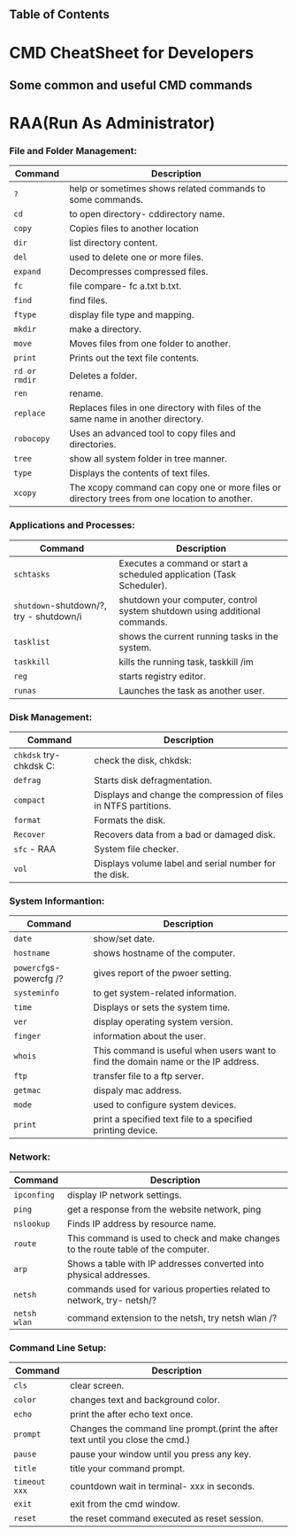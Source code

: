 ## Table of Contents

# CMD CheatSheet for Developers

## Some common and useful CMD commands 
# RAA(Run As Administrator)

### File and Folder Management:

| Command                  | Description                                                              |
| ------------------------ | -------------------------------------------------------------------------|
| `?`                      | help or sometimes shows related commands to some commands.               |
| `cd`                     | to open directory- cd<space>directory name.                              |
| `copy`                   | Copies files to another location                                         |
| `dir`                    | list directory content.                                                  |
| `del`                    | used to delete one or more files.                                        |
| `expand`                 | Decompresses compressed files.                                           |
| `fc`                     | file compare- fc a.txt b.txt.                                            |
| `find`                   | find files.                                                              |
| `ftype`                  | display file type and mapping.                                           |
| `mkdir`                  | make a directory.                                                        | 
| `move`                   | Moves files from one folder to another.                                  |
| `print`                  | Prints out the text file contents.                                       |
| `rd or rmdir`            | Deletes a folder.                                                        |
| `ren`                    | rename.                                                                  |
| `replace`       | Replaces files in one directory with files of the same name in another directory. |
| `robocopy`               | Uses an advanced tool to copy files and directories.                     |
| `tree`                   | show all system folder in tree manner.                                   |
| `type`                   | Displays the contents of text files.                                     |
| `xcopy`                  | The xcopy command can copy one or more files or directory trees from one location to another. |


### Applications and Processes:

| Command                  | Description                                                              |
| ------------------------ | -------------------------------------------------------------------------|
| `schtasks`               | Executes a command or start a scheduled application (Task Scheduler).    |
| `shutdown`-shutdown/?, try - shutdown/i | shutdown your computer, control system shutdown using additional commands. |
| `tasklist`               | shows the current running tasks in the system.                           |
| `taskkill`               | kills the running task, taskkill /im <programname>                       |
| `reg`                    | starts registry editor.                                                  |
| `runas`                  | Launches the task as another user.                                       |


### Disk Management: 

| Command                  | Description                                                              |
| ------------------------ | -------------------------------------------------------------------------|
| `chkdsk` try- chkdsk C:  | check the disk, chkdsk<space><diskname>:                                 |
| `defrag`                 | Starts disk defragmentation.                                             |
| `compact`                | Displays and change the compression of files in NTFS partitions.         |
| `format`                 | Formats the disk.                                                        |
| `Recover`                | Recovers data from a bad or damaged disk.                                |
| `sfc` - RAA              | System file checker.                                                     |
| `vol`                    |  Displays volume label and serial number for the disk.                   |


### System Informantion: 

| Command                  | Description                                                              |
| ------------------------ | -------------------------------------------------------------------------|
| `date`                   | show/set date.                                                           |
| `hostname`               | shows hostname of the computer.                                          |
| `powercfg`s- powercfg /? | gives report of the pwoer setting.                                       |
| `systeminfo`             | to get system-related information.                                       |
| `time`                   | Displays or sets the system time.                                        |
| `ver`                    | display operating system version.                                        |
| `finger`                 | information about the user.                                              |
| `whois`                  | This command is useful when users want to find the domain name or the IP address. |
| `ftp`                    | transfer file to a ftp server.                                           |
| `getmac`                 | dispaly mac address.                                                     |
| `mode`                   | used to configure system devices.                                        |
| `print`                  | print a specified text file to a specified printing device.              |


### Network: 

| Command                  | Description                                                              |
| ------------------------ | -------------------------------------------------------------------------|
| `ipconfing`              | display IP network settings.                                             |
| `ping`                   | get a response from the website network, ping<website name>              |
| `nslookup`               | Finds IP address by resource name.                                       |
| `route`                  | This command is used to check and make changes to the route table of the computer. |
| `arp`                    | Shows a table with IP addresses converted into physical addresses.       |
| `netsh`                  | commands used for various properties related to network, try- netsh/?    |
| `netsh wlan`             | command extension to the netsh, try netsh wlan /?                        |


### Command Line Setup: 
 
| Command                  | Description                                                              |
| ------------------------ | -------------------------------------------------------------------------|
| `cls`                    | clear screen.                                                            |
| `color`                  | changes text and background color.                                       |
| `echo`                   | print the after echo text once.                                          |
| `prompt`                 | Changes the command line prompt.(print the after text until you close the cmd.) |
| `pause`                  | pause your window until you press any key.                               |
| `title`                  | title your command prompt.                                               |
| `timeout xxx`            | countdown wait in terminal- xxx in seconds.                              |
| `exit`                   | exit from the cmd window.                                                |
| `reset`                  | the reset command executed as reset session.                             |
